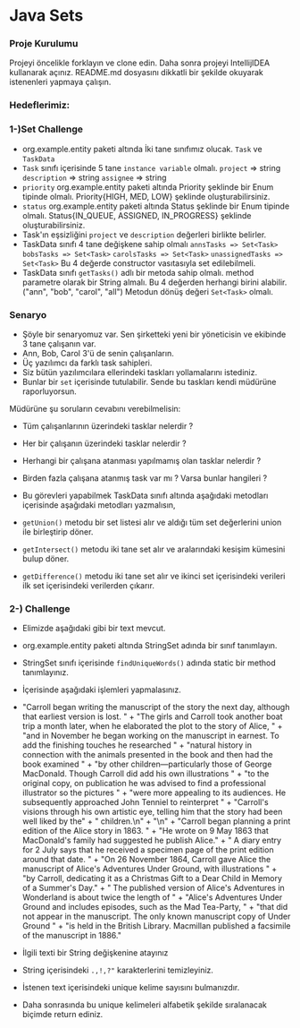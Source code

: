 #  Java Sets

### Proje Kurulumu

Projeyi öncelikle forklayın ve clone edin.
Daha sonra projeyi IntellijIDEA kullanarak açınız. README.md dosyasını dikkatli bir şekilde okuyarak istenenleri yapmaya çalışın.


### Hedeflerimiz:

### 1-)Set Challenge

 * org.example.entity paketi altında İki tane sınıfımız olucak. ```Task``` ve ```TaskData```
 * ```Task``` sınıfı içerisinde 5 tane ```instance variable``` olmalı. ```project``` => string ```description``` => string ```assignee``` => string
 * ```priority``` org.example.entity paketi altında Priority şeklinde bir Enum tipinde olmalı. Priority{HIGH, MED, LOW} şeklinde oluşturabilirsiniz.
 * ```status``` org.example.entity paketi altında Status şeklinde bir Enum tipinde olmalı. Status{IN_QUEUE, ASSIGNED, IN_PROGRESS} şeklinde oluşturabilirsiniz.
 * Task'ın eşsizliğini ```project``` ve ```description``` değerleri birlikte belirler.
 * TaskData sınıfı 4 tane değişkene sahip olmalı  ```annsTasks => Set<Task>```   ```bobsTasks => Set<Task>```  ```carolsTasks => Set<Task>``` ```unassignedTasks => Set<Task>``` Bu 4 değerde constructor vasıtasıyla set edilebilmeli.
 * TaskData sınıfı ```getTasks()``` adlı bir metoda sahip olmalı. method parametre olarak bir String almalı. Bu 4 değerden herhangi birini alabilir. ("ann", "bob", "carol", "all") Metodun dönüş değeri ```Set<Task>``` olmalı.
 
### Senaryo

* Şöyle bir senaryomuz var. Sen şirketteki yeni bir yöneticisin ve ekibinde 3 tane çalışanın var.
* Ann, Bob, Carol 3'ü de senin çalışanların.
* Üç yazılımcı da farklı task sahipleri.
* Siz bütün yazılımcılara ellerindeki taskları yollamalarını istediniz.
* Bunlar bir ```set``` içerisinde tutulabilir. Sende bu taskları kendi müdürüne raporluyorsun.

 Müdürüne şu soruların cevabını verebilmelisin:
* Tüm çalışanlarının üzerindeki tasklar nelerdir ?
* Her bir çalışanın üzerindeki tasklar nelerdir ?
* Herhangi bir çalışana atanması yapılmamış olan tasklar nelerdir ?
* Birden fazla çalışana atanmış task var mı ? Varsa bunlar hangileri ?

* Bu görevleri yapabilmek TaskData sınıfı altında aşağıdaki metodları içerisinde aşağıdaki metodları yazmalısın,
* ```getUnion()``` metodu bir set listesi alır ve aldığı tüm set değerlerini union ile birleştirip döner.
* ```getIntersect()``` metodu iki tane set alır ve aralarındaki kesişim kümesini bulup döner.
* ```getDifference()``` metodu iki tane set alır ve ikinci set içerisindeki verileri ilk set içerisindeki verilerden çıkarır.

### 2-) Challenge

* Elimizde aşağıdaki gibi bir text mevcut.
* org.example.entity paketi altında StringSet adında bir sınıf tanımlayın.
* StringSet sınıfı içerisinde ```findUniqueWords()``` adında static bir method tanımlayınız.
* İçerisinde aşağıdaki işlemleri yapmalasınız.
* "Carroll began writing the manuscript of the story the next day, although that earliest version is lost. " +
                "The girls and Carroll took another boat trip a month later, when he elaborated the plot to the story of Alice, " +
                "and in November he began working on the manuscript in earnest. To add the finishing touches he researched " +
                "natural history in connection with the animals presented in the book and then had the book examined " +
                "by other children—particularly those of George MacDonald. Though Carroll did add his own illustrations " +
                "to the original copy, on publication he was advised to find a professional illustrator so the pictures " +
                "were more appealing to its audiences. He subsequently approached John Tenniel to reinterpret " +
                "Carroll's visions through his own artistic eye, telling him that the story had been well liked by the" +
                " children.\n" +
                "\n" +
                "Carroll began planning a print edition of the Alice story in 1863. " +
                "He wrote on 9 May 1863 that MacDonald's family had suggested he publish Alice." +
                " A diary entry for 2 July says that he received a specimen page of the print edition around that date. " +
                "On 26 November 1864, Carroll gave Alice the manuscript of Alice's Adventures Under Ground, with illustrations " +
                "by Carroll, dedicating it as a Christmas Gift to a Dear Child in Memory of a Summer's Day." +
                " The published version of Alice's Adventures in Wonderland is about twice the length of " +
                "Alice's Adventures Under Ground and includes episodes, such as the Mad Tea-Party, " +
                "that did not appear in the manuscript. The only known manuscript copy of Under Ground " +
                "is held in the British Library. Macmillan published a facsimile of the manuscript in 1886."
  
* İlgili texti bir String değişkenine atayınız
* String içerisindeki ```.,!,?"``` karakterlerini temizleyiniz.
* İstenen text içerisindeki unique kelime sayısını bulmanızdır.
* Daha sonrasında bu unique kelimeleri alfabetik şekilde sıralanacak biçimde return ediniz.
  
